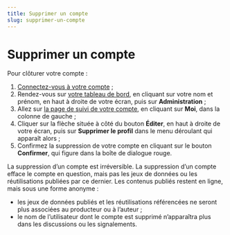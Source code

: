 ```yaml
---
title: Supprimer un compte
slug: supprimer-un-compte
---
```

# Supprimer un compte

Pour clôturer votre compte :

1. [Connectez-vous à votre compte](https://www.data.gouv.fr/fr/login) ;
2. Rendez-vous sur [votre tableau de bord](https://www.data.gouv.fr/fr/admin/), en cliquant sur votre nom et prénom, en haut à droite de votre écran, puis sur **Administration** ;
3. Allez sur [la page de suivi de votre compte](https://www.data.gouv.fr/fr/admin/me/edit), en cliquant sur **Moi**, dans la colonne de gauche ;
4. Cliquer sur la flèche située à côté du bouton **Éditer**, en haut à droite de votre écran, puis sur **Supprimer le profil** dans le menu déroulant qui apparaît alors ;
5. Confirmez la suppression de votre compte en cliquant sur le bouton **Confirmer**, qui figure dans la boîte de dialogue rouge.

La suppression d’un compte est irréversible. La suppression d’un compte efface le compte en question, mais pas les jeux de données ou les réutilisations publiées par ce dernier. Les contenus publiés restent en ligne, mais sous une forme anonyme :

* les jeux de données publiés et les réutilisations référencées ne seront plus associées au producteur ou à l’auteur ;
* le nom de l’utilisateur dont le compte est supprimé n’apparaîtra plus dans les discussions ou les signalements.

